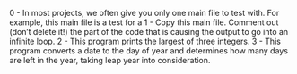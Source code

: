 0 - In most projects, we often give you only one main file to test with. For example, this main file is a test for a
1 - Copy this main file. Comment out (don’t delete it!) the part of the code that is causing the output to go into an infinite loop.
2 - This program prints the largest of three integers.
3 - This program converts a date to the day of year and determines how many days are left in the year, taking leap year into consideration.
